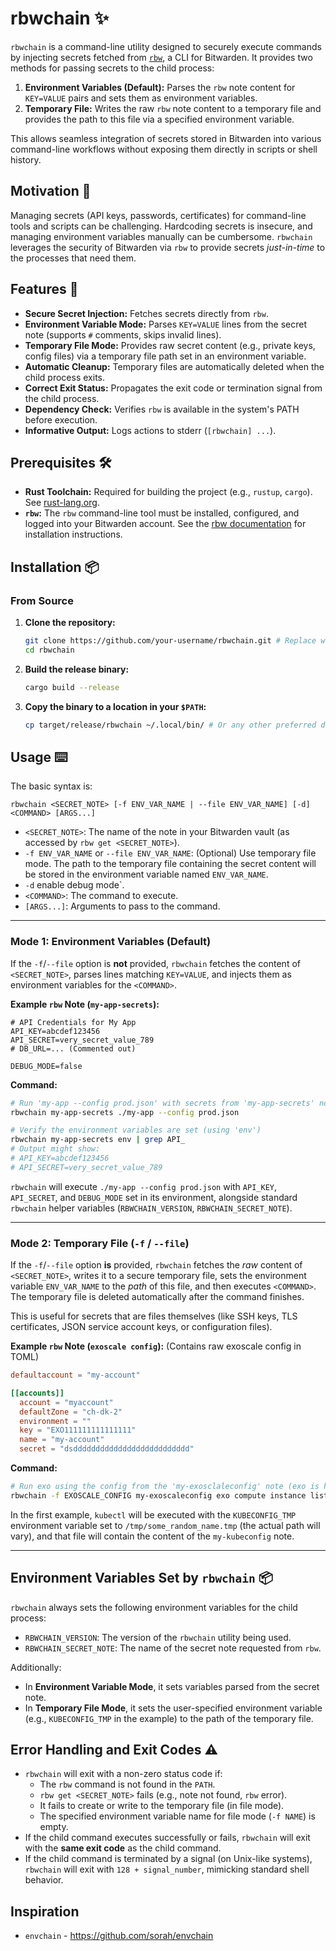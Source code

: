 # rbwchain ✨

`rbwchain` is a command-line utility designed to securely execute commands by injecting secrets fetched from [`rbw`](https://github.com/doy/rbw), a CLI for Bitwarden. It provides two methods for passing secrets to the child process:

1.  **Environment Variables (Default):** Parses the `rbw` note content for `KEY=VALUE` pairs and sets them as environment variables.
2.  **Temporary File:** Writes the raw `rbw` note content to a temporary file and provides the path to this file via a specified environment variable.

This allows seamless integration of secrets stored in Bitwarden into various command-line workflows without exposing them directly in scripts or shell history.

## Motivation 🤔

Managing secrets (API keys, passwords, certificates) for command-line tools and scripts can be challenging. Hardcoding secrets is insecure, and managing environment variables manually can be cumbersome. `rbwchain` leverages the security of Bitwarden via `rbw` to provide secrets *just-in-time* to the processes that need them.

## Features 🚀

*   **Secure Secret Injection:** Fetches secrets directly from `rbw`.
*   **Environment Variable Mode:** Parses `KEY=VALUE` lines from the secret note (supports `#` comments, skips invalid lines).
*   **Temporary File Mode:** Provides raw secret content (e.g., private keys, config files) via a temporary file path set in an environment variable.
*   **Automatic Cleanup:** Temporary files are automatically deleted when the child process exits.
*   **Correct Exit Status:** Propagates the exit code or termination signal from the child process.
*   **Dependency Check:** Verifies `rbw` is available in the system's PATH before execution.
*   **Informative Output:** Logs actions to stderr (`[rbwchain] ...`).

## Prerequisites 🛠️

*   **Rust Toolchain:** Required for building the project (e.g., `rustup`, `cargo`). See [rust-lang.org](https://www.rust-lang.org/tools/install).
*   **`rbw`:** The `rbw` command-line tool must be installed, configured, and logged into your Bitwarden account. See the [rbw documentation](https://github.com/doy/rbw) for installation instructions.

## Installation 📦

### From Source

1.  **Clone the repository:**
    ```bash
    git clone https://github.com/your-username/rbwchain.git # Replace with actual repo URL
    cd rbwchain
    ```
2.  **Build the release binary:**
    ```bash
    cargo build --release
    ```
3.  **Copy the binary to a location in your `$PATH`:**
    ```bash
    cp target/release/rbwchain ~/.local/bin/ # Or any other preferred directory in your PATH
    ```

## Usage ⌨️

The basic syntax is:

```
rbwchain <SECRET_NOTE> [-f ENV_VAR_NAME | --file ENV_VAR_NAME] [-d] <COMMAND> [ARGS...]
```

*   `<SECRET_NOTE>`: The name of the note in your Bitwarden vault (as accessed by `rbw get <SECRET_NOTE>`).
*   `-f ENV_VAR_NAME` or `--file ENV_VAR_NAME`: (Optional) Use temporary file mode. The path to the temporary file containing the secret content will be stored in the environment variable named `ENV_VAR_NAME`.
*   `-d` enable debug mode`.
*   `<COMMAND>`: The command to execute.
*   `[ARGS...]`: Arguments to pass to the command.

---

### Mode 1: Environment Variables (Default)

If the `-f`/`--file` option is **not** provided, `rbwchain` fetches the content of `<SECRET_NOTE>`, parses lines matching `KEY=VALUE`, and injects them as environment variables for the `<COMMAND>`.

**Example `rbw` Note (`my-app-secrets`):**

```
# API Credentials for My App
API_KEY=abcdef123456
API_SECRET=very_secret_value_789
# DB_URL=... (Commented out)

DEBUG_MODE=false
```

**Command:**

```bash
# Run 'my-app --config prod.json' with secrets from 'my-app-secrets' note
rbwchain my-app-secrets ./my-app --config prod.json

# Verify the environment variables are set (using 'env')
rbwchain my-app-secrets env | grep API_
# Output might show:
# API_KEY=abcdef123456
# API_SECRET=very_secret_value_789
```

`rbwchain` will execute `./my-app --config prod.json` with `API_KEY`, `API_SECRET`, and `DEBUG_MODE` set in its environment, alongside standard `rbwchain` helper variables (`RBWCHAIN_VERSION`, `RBWCHAIN_SECRET_NOTE`).

---

### Mode 2: Temporary File (`-f` / `--file`)

If the `-f`/`--file` option **is** provided, `rbwchain` fetches the *raw* content of `<SECRET_NOTE>`, writes it to a secure temporary file, sets the environment variable `ENV_VAR_NAME` to the *path* of this file, and then executes `<COMMAND>`. The temporary file is deleted automatically after the command finishes.

This is useful for secrets that are files themselves (like SSH keys, TLS certificates, JSON service account keys, or configuration files).

**Example `rbw` Note (`exoscale config`):** (Contains raw exoscale config in TOML)

```toml
defaultaccount = "my-account"

[[accounts]]
  account = "myaccount"
  defaultZone = "ch-dk-2"
  environment = ""
  key = "EXO111111111111111"
  name = "my-account"
  secret = "dsdddddddddddddddddddddddddd"
```

**Command:**

```bash
# Run exo using the config from the 'my-exosclaleconfig' note (exo is honoring EXOSCALE_CONFIG)
rbwchain -f EXOSCALE_CONFIG my-exoscaleconfig exo compute instance list
```

In the first example, `kubectl` will be executed with the `KUBECONFIG_TMP` environment variable set to `/tmp/some_random_name.tmp` (the actual path will vary), and that file will contain the content of the `my-kubeconfig` note.

---

## Environment Variables Set by `rbwchain` 📦

`rbwchain` always sets the following environment variables for the child process:

*   `RBWCHAIN_VERSION`: The version of the `rbwchain` utility being used.
*   `RBWCHAIN_SECRET_NOTE`: The name of the secret note requested from `rbw`.

Additionally:

*   In **Environment Variable Mode**, it sets variables parsed from the secret note.
*   In **Temporary File Mode**, it sets the user-specified environment variable (e.g., `KUBECONFIG_TMP` in the example) to the path of the temporary file.

## Error Handling and Exit Codes ⚠️

*   `rbwchain` will exit with a non-zero status code if:
    *   The `rbw` command is not found in the `PATH`.
    *   `rbw get <SECRET_NOTE>` fails (e.g., note not found, `rbw` error).
    *   It fails to create or write to the temporary file (in file mode).
    *   The specified environment variable name for file mode (`-f NAME`) is empty.
*   If the child command executes successfully or fails, `rbwchain` will exit with the **same exit code** as the child command.
*   If the child command is terminated by a signal (on Unix-like systems), `rbwchain` will exit with `128 + signal_number`, mimicking standard shell behavior.

## Inspiration

*   `envchain` - https://github.com/sorah/envchain
